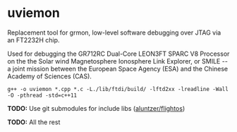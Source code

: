# uviemon

Replacement tool for grmon, low-level software debugging over JTAG via an FT2232H chip.

Used for debugging the GR712RC Dual-Core LEON3FT SPARC V8 Processor on the the Solar wind Magnetosphere Ionosphere Link Explorer, or SMILE -- a joint mission between the European Space Agency (ESA) and the Chinese Academy of Sciences (CAS).

```text
g++ -o uviemon *.cpp *.c -L./lib/ftdi/build/ -lftd2xx -lreadline -Wall -O -pthread -std=c++11
```

**TODO:** Use git submodules for include libs ([aluntzer/flightos](https://github.com/aluntzer/flightos))

**TODO:** All the rest
